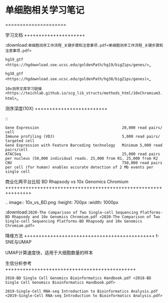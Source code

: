 # 单细胞相关学习笔记
=====================

学习文档
+++++++++++++++++++++

:download:`单细胞测序工作流程_关键步骤和注意事项.pdf<单细胞测序工作流程_关键步骤和注意事项.pdf>`

`hg19_gtf <https://hgdownload.soe.ucsc.edu/goldenPath/hg19/bigZips/genes/>`_

`hg38_gtf <https://hgdownload.soe.ucsc.edu/goldenPath/hg38/bigZips/genes)>`_

`10x测序文库学习链接 <https://teichlab.github.io/scg_lib_structs/methods_html/10xChromium3.html>`_

测序深度(10X)
+++++++++++++++++++++++++

::

    Gene Expression                                     20,000 read pairs/ cell
    Immune profiling (VDJ)                              5,000 read pairs/ targeted cell
    Gene Expression with Feature Barcoding technology   Minimum 5,000 read pairs/cell
    ATACSeq                                             25,000 read pairs per nucleus (50,000 individual reads. 25,000 from R1, 25,000 from R2
    CNV                                                 750,000 read pairs per cell (for human) enables accurate detection of 2 Mb events per single cell


商业化两平台比较 BD Rhapsody vs 10x Genomics Chromium
+++++++++++++++++++++++++++++++++++++++++++++++++++++++++++++++

.. image::
    10x_vs_BD.png
    :height: 700px
    :width: 1000px

:download:`2020-The Comparison of Two Single-cell Sequencing Platforms-BD Rhapsody and 10x Genomics Chromium.pdf <2020-The Comparison of Two Single-cell Sequencing Platforms-BD Rhapsody and 10x Genomics Chromium.pdf>`


降维方法
+++++++++++++++++++++++++++++++++++++++++++++
t-SNE与UMAP

UMAP计算速度快，适用于大细胞数量的样本

生信分析参考
+++++++++++++++++++++++++++++++++++++++++++++

`2018-BD Single Cell Genomics Bioinformatics Handbook.pdf <2018-BD Single Cell Genomics Bioinformatics Handbook.pdf>`

`2019-Single-Cell RNA-seq Introduction to Bioinformatics Analysis.pdf <2019-Single-Cell RNA-seq Introduction to Bioinformatics Analysis.pdf>`
